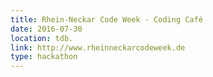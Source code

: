 ```yaml
---
title: Rhein-Neckar Code Week - Coding Café
date: 2016-07-30
location: tdb.
link: http://www.rheinneckarcodeweek.de
type: hackathon
---
```

